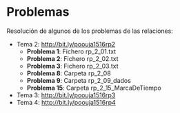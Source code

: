 # Problemas
Resolución de algunos de los problemas de las relaciones:
* Tema 2: http://bit.ly/poouja1516rp2
  * __Problema 1__: Fichero rp_2_01.txt 	
  * __Problema 2__: Fichero rp_2_02.txt
  * __Problema 3__: Fichero rp_2_03.txt
  * __Problema 8__: Carpeta rp_2_08
  * __Problema 9__: Carpeta rp_2_09_dados
  * __Problema 15__: Carpeta rp_2_15_MarcaDeTiempo
* Tema 3: http://bit.ly/poouja1516rp3
* Tema 4: http://bit.ly/poouja1516rp4

